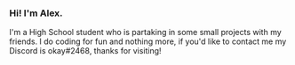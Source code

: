 ### Hi! I'm Alex.

I'm a High School student who is partaking in some small projects with my friends. I do coding for fun and nothing more, if you'd like to contact me my Discord is okay#2468, thanks for visiting!
